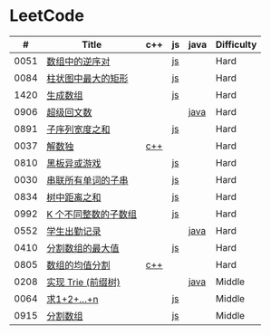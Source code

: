 LeetCode
========
 

| # | Title | c++ | js | java | Difficulty |
|---| ----- | -------- | ---------- | ---------- | ---------- |
|0051|[数组中的逆序对](https://leetcode-cn.com/problems/shu-zu-zhong-de-ni-xu-dui-lcof/) | | [js](./src/0051/0051.js) | |Hard|
|0084|[柱状图中最大的矩形](https://leetcode-cn.com/problems/largest-rectangle-in-histogram/) | | [js](./src/0084/0084.js) | |Hard|
|1420|[生成数组](https://leetcode-cn.com/problems/build-array-where-you-can-find-the-maximum-exactly-k-comparisons//) | | [js](./src/1420/1420.js) | |Hard|
|0906|[超级回文数](https://leetcode-cn.com/problems/super-palindromes/) | | | [java](./src/0906/0906.java) |Hard|
|0891|[子序列宽度之和](https://leetcode-cn.com/problems/sum-of-subsequence-widths/) | | [js](./src/0891/0891.js) | |Hard|
|0037|[解数独](https://leetcode-cn.com/problems/sudoku-solver/) | [c++](./src/0037/0037.cpp) | | |Hard|
|0810|[黑板异或游戏](https://leetcode-cn.com/problems/chalkboard-xor-game/) | | [js](./src/0810/0810.js) | |Hard|
|0030|[串联所有单词的子串](https://leetcode-cn.com/problems/substring-with-concatenation-of-all-words/) | | [js](./src/0030/0030.js) | |Hard|
|0834|[树中距离之和](https://leetcode-cn.com/problems/sum-of-distances-in-tree/) | | [js](./src/0834/0834.js) | |Hard|
|0992|[K 个不同整数的子数组](https://leetcode-cn.com/problems/subarrays-with-k-different-integers/) | | [js](./src/0992/0992.js) | |Hard|
|0552|[学生出勤记录](https://leetcode-cn.com/problems/student-attendance-record-ii/) | | | [java](./src/0552/0552.java) |Hard|
|0410|[分割数组的最大值](https://leetcode-cn.com/problems/split-array-largest-sum/) | | [js](./src/0410/0410.js) | |Hard|
|0805|[数组的均值分割](https://leetcode-cn.com/problems/split-array-with-same-average/) | [c++](./src/0805/0805.cpp) | | |Hard|
|0208|[实现 Trie (前缀树)](https://leetcode-cn.com/problems/implement-trie-prefix-tree/) | | | [java](./src/0208/0208.java) |Middle|
|0064|[求1+2+…+n](https://leetcode-cn.com/problems/qiu-12n-lcof/) | | [js](./src/0064/0064.js) | |Middle|
|0915|[分割数组](https://leetcode-cn.com/problems/partition-array-into-disjoint-intervals/) | | [js](./src/0915/0915.js) | |Middle|